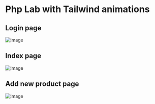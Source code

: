 <h1>Php Lab with Tailwind animations</h1>

<h2>Login page</h2>

![image](https://github.com/user-attachments/assets/f312ac8b-f9c6-4402-9e38-f06e53a1d9bb)


<h2>Index page</h2>

![image](https://github.com/user-attachments/assets/c751300a-02f4-47e3-a0c8-369e354bd164)


<h2>Add new product page</h2>

![image](https://github.com/user-attachments/assets/9301c7e7-a573-4298-b9eb-57558411e514)



